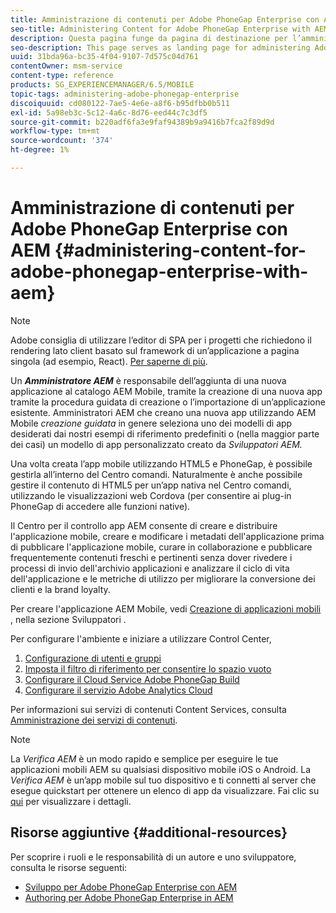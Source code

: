 ```yaml
---
title: Amministrazione di contenuti per Adobe PhoneGap Enterprise con AEM
seo-title: Administering Content for Adobe PhoneGap Enterprise with AEM
description: Questa pagina funge da pagina di destinazione per l’amministrazione di Adobe PhoneGap Enterprise.
seo-description: This page serves as landing page for administering Adobe PhoneGap Enterprise.
uuid: 31bda96a-bc35-4f04-9107-7d575c04d761
contentOwner: msm-service
content-type: reference
products: SG_EXPERIENCEMANAGER/6.5/MOBILE
topic-tags: administering-adobe-phonegap-enterprise
discoiquuid: cd080122-7ae5-4e6e-a8f6-b95dfbb0b511
exl-id: 5a98eb3c-5c12-4a6c-8d76-eed44c7c3df5
source-git-commit: b220adf6fa3e9faf94389b9a9416b7fca2f89d9d
workflow-type: tm+mt
source-wordcount: '374'
ht-degree: 1%

---
```


# Amministrazione di contenuti per Adobe PhoneGap Enterprise con AEM {#administering-content-for-adobe-phonegap-enterprise-with-aem}

>[!NOTE]
>
>Adobe consiglia di utilizzare l’editor di SPA per i progetti che richiedono il rendering lato client basato sul framework di un’applicazione a pagina singola (ad esempio, React). [Per saperne di più](/help/sites-developing/spa-overview.md).

Un ***Amministratore AEM*** è responsabile dell’aggiunta di una nuova applicazione al catalogo AEM Mobile, tramite la creazione di una nuova app tramite la procedura guidata di creazione o l’importazione di un’applicazione esistente. Amministratori AEM che creano una nuova app utilizzando AEM Mobile *creazione guidata* in genere seleziona uno dei modelli di app desiderati dai nostri esempi di riferimento predefiniti o (nella maggior parte dei casi) un modello di app personalizzato creato da *Sviluppatori AEM.*

Una volta creata l’app mobile utilizzando HTML5 e PhoneGap, è possibile gestirla all’interno del Centro comandi. Naturalmente è anche possibile gestire il contenuto di HTML5 per un’app nativa nel Centro comandi, utilizzando le visualizzazioni web Cordova (per consentire ai plug-in PhoneGap di accedere alle funzioni native).

Il Centro per il controllo app AEM consente di creare e distribuire l&#39;applicazione mobile, creare e modificare i metadati dell&#39;applicazione prima di pubblicare l&#39;applicazione mobile, curare in collaborazione e pubblicare frequentemente contenuti freschi e pertinenti senza dover rivedere i processi di invio dell&#39;archivio applicazioni e analizzare il ciclo di vita dell&#39;applicazione e le metriche di utilizzo per migliorare la conversione dei clienti e la brand loyalty.

Per creare l&#39;applicazione AEM Mobile, vedi [Creazione di applicazioni mobili](/help/mobile/building-app-mobile-phonegap.md) , nella sezione Sviluppatori .

Per configurare l&#39;ambiente e iniziare a utilizzare Control Center,

1. [Configurazione di utenti e gruppi](/help/mobile/configure-users-groups.md)
1. [Imposta il filtro di riferimento per consentire lo spazio vuoto](/help/mobile/setting-referrer-filter-empty.md)
1. [Configurare il Cloud Service Adobe PhoneGap Build](/help/mobile/configure-phonegap-build-cloud.md)
1. [Configurare il servizio Adobe Analytics Cloud](/help/mobile/configure-adobe-mobile-cloud-service.md)

Per informazioni sui servizi di contenuti Content Services, consulta [Amministrazione dei servizi di contenuti](/help/mobile/developing-content-services.md).

>[!NOTE]
>
>La *Verifica AEM* è un modo rapido e semplice per eseguire le tue applicazioni mobili AEM su qualsiasi dispositivo mobile iOS o Android. La *Verifica AEM* è un’app mobile sul tuo dispositivo e ti connetti al server che esegue quickstart per ottenere un elenco di app da visualizzare. Fai clic su [qui](/help/mobile/phonegap-mobile-quickstart.md) per visualizzare i dettagli.

## Risorse aggiuntive {#additional-resources}

Per scoprire i ruoli e le responsabilità di un autore e uno sviluppatore, consulta le risorse seguenti:

* [Sviluppo per Adobe PhoneGap Enterprise con AEM](/help/mobile/developing-in-phonegap.md)
* [Authoring per Adobe PhoneGap Enterprise in AEM](/help/mobile/phonegap.md)
